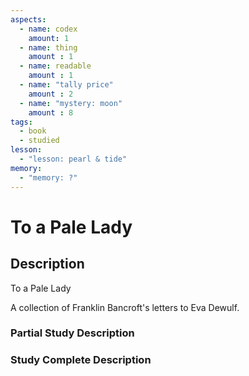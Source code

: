 ```yaml
---
aspects: 
  - name: codex
    amount: 1
  - name: thing
    amount : 1
  - name: readable
    amount : 1
  - name: "tally price"
    amount : 2
  - name: "mystery: moon"
    amount : 8
tags:
  - book
  - studied
lesson:
  - "lesson: pearl & tide"
memory:
  - "memory: ?"
---
```


# To a Pale Lady

## Description
To a Pale Lady

A collection of Franklin Bancroft's letters to Eva Dewulf.
### Partial Study Description

### Study Complete Description
